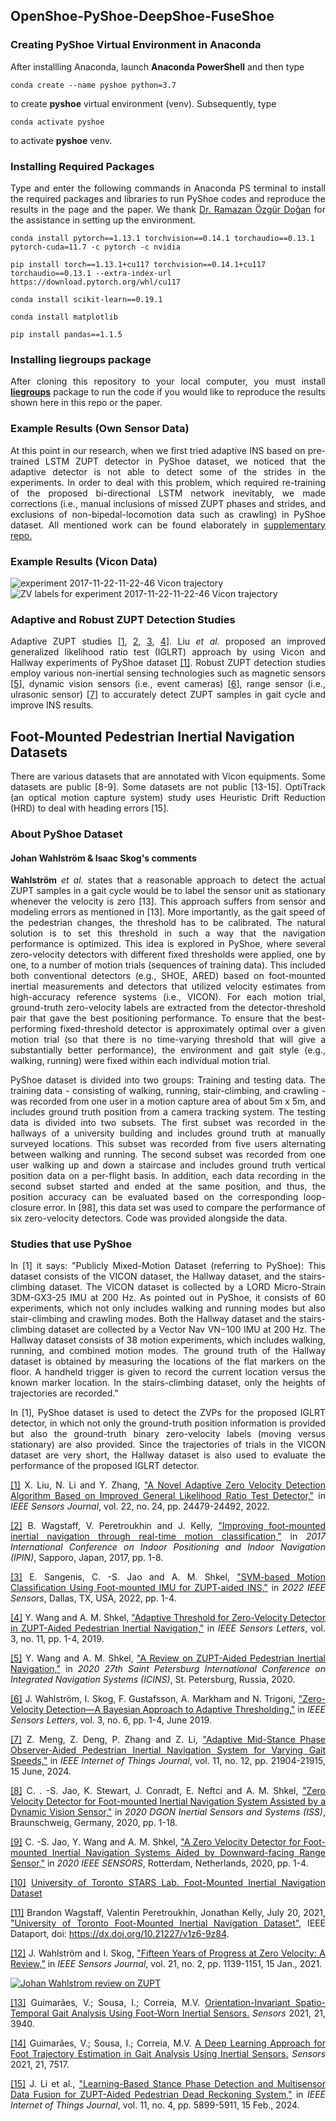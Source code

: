 <h2>OpenShoe-PyShoe-DeepShoe-FuseShoe</h2>
<h3>Creating PyShoe Virtual Environment in Anaconda</h3>
<p align="justify">After installling Anaconda, launch <b>Anaconda PowerShell</b> and then type</p>

```
conda create --name pyshoe python=3.7
```

<p align="justify">to create <b>pyshoe</b> virtual environment (venv). Subsequently, type</p>

```
conda activate pyshoe
```

<p align="justify">to activate <b>pyshoe</b> venv.</p>

<h3>Installing Required Packages</h3>
<p align="justify">Type and enter the following commands in Anaconda PS terminal to install the required packages and libraries to run PyShoe codes and reproduce the results in the page and the paper. We thank <a href="https://scholar.google.com.tr/citations?user=F2NkKNAAAAAJ&hl=tr">Dr. Ramazan Özgür Doğan</a> for the assistance in setting up the environment.</p>

```
conda install pytorch==1.13.1 torchvision==0.14.1 torchaudio==0.13.1 pytorch-cuda=11.7 -c pytorch -c nvidia
```

```
pip install torch==1.13.1+cu117 torchvision==0.14.1+cu117 torchaudio==0.13.1 --extra-index-url https://download.pytorch.org/whl/cu117
```

```
conda install scikit-learn==0.19.1
```

```
conda install matplotlib
```

```
pip install pandas==1.1.5
```

<h3>Installing <b>liegroups</b> package</h3>

<p align="justify">After cloning this repository to your local computer, you must install <b><a href="https://github.com/utiasSTARS/liegroups" target="_blank">liegroups</a></b> package to run the code if you would like to reproduce the results shown here in this repo or the paper.</p>

<h3>Example Results (Own Sensor Data)</h3>

<p align="justify">At this point in our research, when we first tried adaptive INS based on pre-trained LSTM ZUPT detector in PyShoe dataset, we noticed that the adaptive detector is not able to detect some of the strides in the experiments. In order to deal with this problem, which required re-training of the proposed bi-directional LSTM network inevitably, we made corrections (i.e., manual inclusions of missed ZUPT phases and strides, and exclusions of non-bipedal-locomotion data such as crawling) in PyShoe dataset. All mentioned work can be found elaborately in <a href="https://github.com/mtahakoroglu/PyShoe-dataset-correction-for-bipedal-locomotion">supplementary repo.</a></p>

<h3>Example Results (Vicon Data)</h3>

<img src="results/figs/vicon/vicon_data_trajectories_optimal_2017-11-22-11-22-46.png" alt="experiment 2017-11-22-11-22-46 Vicon trajectory" width=%100 height=auto>

<img src="results/figs/vicon/vicon_data_zv_optimal_2017-11-22-11-22-46.png" alt="ZV labels for experiment 2017-11-22-11-22-46 Vicon trajectory" width=%100 height=auto>

<h3>Adaptive and Robust ZUPT Detection Studies</h3>

<p align="justify">Adaptive ZUPT studies [<a href="#ref1" id="gobacktoref1">1</a>, <a href="#ref2" id="gobacktoref2">2</a>, <a href="#ref3" id="gobacktoref3">3</a>, <a href="#ref4" id="gobacktoref4">4</a>]. Liu <i>et al.</i> proposed an improved generalized likelihood ratio test (IGLRT) approach by using Vicon and Hallway experiments of PyShoe dataset <a href="#ref1" id="gobacktoref1">[1]</a>. Robust ZUPT detection studies employ various non-inertial sensing technologies such as magnetic sensors [<a href="#ref5 id="gobacktoref5"">5</a>], dynamic vision sensors (i.e., event cameras) [<a href="#ref6" id="gobacktoref6">6</a>], range sensor (i.e., ulrasonic sensor) [<a href="#ref7" id="gobacktoref7">7</a>] to accurately detect ZUPT samples in gait cycle and improve INS results.</p>

<h2>Foot-Mounted Pedestrian Inertial Navigation Datasets</h2>
<p align="justify">There are various datasets that are annotated with Vicon equipments. Some datasets are public [8-9]. Some datasets are not public [13-15]. OptiTrack (an optical motion capture system) study uses Heuristic Drift Reduction (HRD) to deal with heading errors [15].</p>

<h3>About PyShoe Dataset</h3>
<h4>Johan Wahlström & Isaac Skog's comments</h4>
<p align="justify"><b>Wahlström</b> <i>et al.</i> states that a reasonable approach to detect the actual ZUPT samples in a gait cycle would be to label the sensor unit as stationary whenever the velocity is zero [13]. This approach suffers from sensor and modeling errors as mentioned in [13]. More importantly, as the gait speed of the pedestrian changes, the threshold has to be calibrated. The natural solution is to set this threshold in such a way that the navigation performance is optimized. This idea is explored in PyShoe, where several zero-velocity detectors with different fixed thresholds were applied, one by one, to a number of motion trials (sequences of training data). This included both conventional detectors (e.g., SHOE, ARED) based on foot-mounted inertial measurements and detectors that utilized velocity estimates from high-accuracy reference systems (i.e., VICON). For each motion trial, ground-truth zero-velocity labels are extracted from the detector-threshold pair that gave the best positioning performance. To ensure that the best-performing fixed-threshold detector is approximately optimal over a given motion trial (so that there is no time-varying threshold that will give a substantially better performance), the environment and gait style (e.g., walking, running) were fixed within each individual motion trial.</p>

<p align="justify">PyShoe dataset is divided into two groups: Training and testing data. The training data - consisting of walking, running, stair-climbing, and crawling - was recorded from one user in a motion capture area of about 5m x 5m, and includes ground truth position from a camera tracking system. The testing data is divided into two subsets. The first subset was recorded in the hallways of a university building and includes ground truth at manually surveyed locations. This subset was recorded from five users alternating between walking and running. The second subset was recorded from one user walking up and down a staircase and includes ground truth vertical position data on a per-flight basis. In addition, each data recording in the second subset started and ended at the same position, and thus, the position accuracy can be evaluated based on
the corresponding loop-closure error. In [98], this data set was used to compare the performance of six zero-velocity detectors. Code was provided alongside the data.</p>

<h3>Studies that use PyShoe</h3>
<p align="justify">In [1] it says: "Publicly Mixed-Motion Dataset (referring to PyShoe): This dataset consists of the VICON dataset, the Hallway dataset, and the stairs-climbing dataset. The VICON dataset is collected by a LORD Micro-Strain 3DM-GX3-25 IMU at 200 Hz. As pointed out in PyShoe, it consists of 60 experiments, which not only includes walking and running modes but also stair-climbing and crawling modes. Both the Hallway dataset and the stairs-climbing dataset are collected by a Vector Nav VN−100 IMU at 200 Hz. The Hallway dataset consists of 38 motion experiments, which includes walking, running, and combined motion modes. The ground truth of the Hallway dataset is obtained by measuring the locations of the flat markers on the floor. A handheld trigger is given to record the current location versus the known marker location. In the stairs-climbing dataset, only the heights of trajectories are recorded."</p>
<p align="justify">In [1], PyShoe dataset is used to detect the ZVPs for the proposed IGLRT detector, in which not only the ground-truth position information is provided but also the ground-truth binary zero-velocity labels (moving versus stationary) are also provided. Since the trajectories of trials in the VICON dataset are very short, the Hallway dataset is also used to evaluate the performance of the proposed IGLRT detector.</p>

<p align="justify" id="ref1"><a href="#gobacktoref1">[1]</a> X. Liu, N. Li and Y. Zhang, <a href="https://ieeexplore.ieee.org/document/9956821" target="_blank">"A Novel Adaptive Zero Velocity Detection Algorithm Based on Improved General Likelihood Ratio Test Detector,"</a> in <i>IEEE Sensors Journal</i>, vol. 22, no. 24, pp. 24479-24492, 2022.</p>
<p align="justify" id="ref2"><a href="#gobacktoref2">[2]</a> B. Wagstaff, V. Peretroukhin and J. Kelly, <a href="https://ieeexplore.ieee.org/document/8115947" target="_blank">"Improving foot-mounted inertial navigation through real-time motion classification,"</a> in <i>2017 International Conference on Indoor Positioning and Indoor Navigation (IPIN)</i>, Sapporo, Japan, 2017, pp. 1-8.</p>
<p align="justify" id="ref3"><a href="#gobacktoref3">[3]</a> E. Sangenis, C. -S. Jao and A. M. Shkel, <a href="https://ieeexplore.ieee.org/abstract/document/9967027" target="_blank">"SVM-based Motion Classification Using Foot-mounted IMU for ZUPT-aided INS,"</a> in <i>2022 IEEE Sensors</i>, Dallas, TX, USA, 2022, pp. 1-4.</p>
<p align="justify" id="ref4"><a href="#gobacktoref4">[4]</a> Y. Wang and A. M. Shkel, <a href="https://ieeexplore.ieee.org/document/8861375" target="_blank">"Adaptive Threshold for Zero-Velocity Detector in ZUPT-Aided Pedestrian Inertial Navigation,"</a> in <i>IEEE Sensors Letters</i>, vol. 3, no. 11, pp. 1-4, 2019.</p>
<p align="justify" id="ref5"><a href="#gobacktoref5">[5]</a> Y. Wang and A. M. Shkel, <a href="https://ieeexplore.ieee.org/document/9133730" target="_blank">"A Review on ZUPT-Aided Pedestrian Inertial Navigation,"</a> in <i>2020 27th Saint Petersburg International Conference on Integrated Navigation Systems (ICINS)</i>, St. Petersburg, Russia, 2020.</p>
<p align="justify" id="ref6"><a href="#gobacktoref6">[6]</a> J. Wahlström, I. Skog, F. Gustafsson, A. Markham and N. Trigoni, <a href="https://ieeexplore.ieee.org/abstract/document/8715398" target="_blank">"Zero-Velocity Detection—A Bayesian Approach to Adaptive Thresholding,"</a> in <i>IEEE Sensors Letters</i>, vol. 3, no. 6, pp. 1-4, June 2019.</p>
<p align="justify" id="ref7"><a href="#gobacktoref7">[7]</a> Z. Meng, Z. Deng, P. Zhang and Z. Li, <a href="https://ieeexplore.ieee.org/document/10472598" target="_blank">"Adaptive Mid-Stance Phase Observer-Aided Pedestrian Inertial Navigation System for Varying Gait Speeds,"</a> in <i>IEEE Internet of Things Journal</i>, vol. 11, no. 12, pp. 21904-21915, 15 June, 2024.</p>
<p align="justify" #id="ref8"><a href="#gobacktoref8">[8]</a> C. . -S. Jao, K. Stewart, J. Conradt, E. Neftci and A. M. Shkel, <a href="https://ieeexplore.ieee.org/document/9244906" target="_blank">"Zero Velocity Detector for Foot-mounted Inertial Navigation System Assisted by a Dynamic Vision Sensor,"</a> in <i>2020 DGON Inertial Sensors and Systems (ISS)</i>, Braunschweig, Germany, 2020, pp. 1-18.</p>
<p align="justify" #id="ref9"><a href="#gobacktoref9">[9]</a> C. -S. Jao, Y. Wang and A. M. Shkel, <a href="https://ieeexplore.ieee.org/document/9278755" target="_blank">"A Zero Velocity Detector for Foot-mounted Inertial Navigation Systems Aided by Downward-facing Range Sensor,"</a> in <i>2020 IEEE SENSORS</i>, Rotterdam, Netherlands, 2020, pp. 1-4.</p>
<p align="justify" #id="ref10"><a href="#gobacktoref10">[10]</a> <a href="https://starslab.ca/foot-mounted-inertial-navigation-dataset/">University of Toronto STARS Lab. Foot-Mounted Inertial Navigation Dataset</a></p>
<p align="justify" #id="ref11"><a href="#gobacktoref11">[11]</a> Brandon Wagstaff, Valentin Peretroukhin, Jonathan Kelly, July 20, 2021, <a href="https://ieee-dataport.org/open-access/university-toronto-foot-mounted-inertial-navigation-dataset" target="_blank">"University of Toronto Foot-Mounted Inertial Navigation Dataset"</a>, IEEE Dataport, doi: <a href="https://dx.doi.org/10.21227/v1z6-9z84">https://dx.doi.org/10.21227/v1z6-9z84</a>.</p>
<p align="justify" #id="ref12"><a href="#gobacktoref10">[12]</a> J. Wahlström and I. Skog, <a href="https://ieeexplore.ieee.org/document/9174869" target="_blank">"Fifteen Years of Progress at Zero Velocity: A Review,"</a> in <i>IEEE Sensors Journal</i>, vol. 21, no. 2, pp. 1139-1151, 15 Jan., 2021.</p>
<a href="https://scholar.google.com/citations?view_op=view_citation&hl=en&user=9rHhb5IAAAAJ&citation_for_view=9rHhb5IAAAAJ:iH-uZ7U-co4C" target="_blank"><img src="image/fifteen-years-of-progress-at-zero-velocity-a-review.png" alt="Johan Wahlstrom review on ZUPT" width=%50 height=auto></a>
<p align="justify"#id="ref13"><a href="#gobacktoref13">[13]</a> Guimarães, V.; Sousa, I.; Correia, M.V. <a href="https://www.mdpi.com/1424-8220/21/11/3940" target="_blank">Orientation-Invariant Spatio-Temporal Gait Analysis Using Foot-Worn Inertial Sensors.</a> <i>Sensors</i> 2021, 21, 3940.</p>
<p align="justify"#id="ref14"><a href="#gobacktoref14">[14]</a> Guimarães, V.; Sousa, I.; Correia, M.V. <a href="https://www.mdpi.com/1424-8220/21/22/7517" target="_blank">A Deep Learning Approach for Foot Trajectory Estimation in Gait Analysis Using Inertial Sensors.</a> <i>Sensors</i> 2021, 21, 7517.</p>
<p align="justify"#id="ref15"><a href="#gobacktoref15">[15]</a> J. Li et al., <a href="https://ieeexplore.ieee.org/abstract/document/10229495" taget="_blank">"Learning-Based Stance Phase Detection and Multisensor Data Fusion for ZUPT-Aided Pedestrian Dead Reckoning System,"</a> in <i>IEEE Internet of Things Journal</i>, vol. 11, no. 4, pp. 5899-5911, 15 Feb., 2024.</p>
</ul>